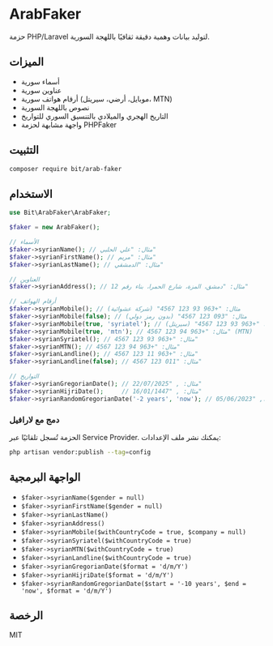 # ArabFaker

حزمة PHP/Laravel لتوليد بيانات وهمية دقيقة ثقافيًا باللهجة السورية.

## الميزات
- أسماء سورية
- عناوين سورية
- أرقام هواتف سورية (موبايل، أرضي، سيريتل، MTN)
- نصوص باللهجة السورية
- التاريخ الهجري والميلادي بالتنسيق السوري للتواريخ
- واجهة مشابهة لحزمة PHPFaker

## التثبيت
```bash
composer require bit/arab-faker
```

## الاستخدام
```php
use Bit\ArabFaker\ArabFaker;

$faker = new ArabFaker();

// الأسماء
$faker->syrianName(); // مثال: "علي الحلبي"
$faker->syrianFirstName(); // مثال: "مريم"
$faker->syrianLastName(); // مثال: "الدمشقي"

// العناوين
$faker->syrianAddress(); // مثال: "دمشق، المزة، شارع الحمرا، بناء رقم 12"

// أرقام الهواتف
$faker->syrianMobile(); // مثال: "+963 93 123 4567" (شركة عشوائية)
$faker->syrianMobile(false); // مثال: "093 123 4567" (بدون رمز دولي)
$faker->syrianMobile(true, 'syriatel'); // مثال: "+963 93 123 4567" (سيريتل)
$faker->syrianMobile(true, 'mtn'); // مثال: "+963 94 123 4567" (MTN)
$faker->syrianSyriatel(); // مثال: "+963 93 123 4567"
$faker->syrianMTN(); // مثال: "+963 94 123 4567"
$faker->syrianLandline(); // مثال: "+963 11 123 4567"
$faker->syrianLandline(false); // مثال: "011 123 4567"

// التواريخ
$faker->syrianGregorianDate(); // مثال: , "22/07/2025"
$faker->syrianHijriDate();     // مثال: , "16/01/1447"
$faker->syrianRandomGregorianDate('-2 years', 'now'); // مثال:, "05/06/2023"
```

### دمج مع لارافيل
الحزمة تُسجل تلقائيًا عبر Service Provider. يمكنك نشر ملف الإعدادات:
```bash
php artisan vendor:publish --tag=config
```

## الواجهة البرمجية
- `$faker->syrianName($gender = null)`
- `$faker->syrianFirstName($gender = null)`
- `$faker->syrianLastName()`
- `$faker->syrianAddress()`
- `$faker->syrianMobile($withCountryCode = true, $company = null)`
- `$faker->syrianSyriatel($withCountryCode = true)`
- `$faker->syrianMTN($withCountryCode = true)`
- `$faker->syrianLandline($withCountryCode = true)`
- `$faker->syrianGregorianDate($format = 'd/m/Y')`
- `$faker->syrianHijriDate($format = 'd/m/Y')`
- `$faker->syrianRandomGregorianDate($start = '-10 years', $end = 'now', $format = 'd/m/Y')`

## الرخصة
MIT 
